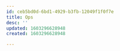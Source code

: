 ```yaml
---
id: ceb5bd0d-6bd1-4929-b3fb-12049f1f0f7e
title: Ops
desc: ''
updated: 1603296628948
created: 1603296628948

---
```


